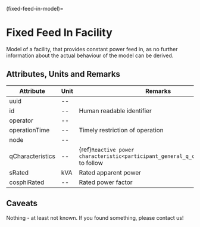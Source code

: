 (fixed-feed-in-model)=

# Fixed Feed In Facility

Model of a facility, that provides constant power feed in, as no further information about the actual behaviour of the
model can be derived.

## Attributes, Units and Remarks

| Attribute        | Unit | Remarks                                                                              |
| ---------------- | ---- | ------------------------------------------------------------------------------------ |
| uuid             | --   |                                                                                      |
| id               | --   | Human readable identifier                                                            |
| operator         | --   |                                                                                      |
| operationTime    | --   | Timely restriction of operation                                                      |
| node             | --   |                                                                                      |
| qCharacteristics | --   | {ref}`Reactive power characteristic<participant_general_q_characteristic>` to follow |
| sRated           | kVA  | Rated apparent power                                                                 |
| cosphiRated      | --   | Rated power factor                                                                   |

## Caveats

Nothing - at least not known.
If you found something, please contact us!
